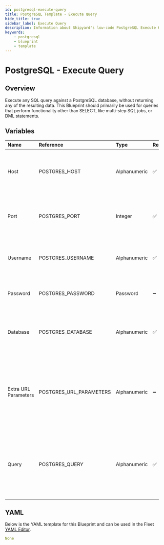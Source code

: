 ```yaml
---
id: postgresql-execute-query
title: PostgreSQL Template - Execute Query
hide_title: true
sidebar_label: Execute Query
description: Information about Shipyard's low-code PostgreSQL Execute Query blueprint. Execute any SQL query against a PostgreSQL database. 
keywords:
    - postgresql
    - blueprint
    - template
---
```


# PostgreSQL - Execute Query

## Overview
Execute any SQL query against a PostgreSQL database, without returning any of the resulting data. This Blueprint should primarily be used for queries that perform functionality other than SELECT, like multi-step SQL jobs, or DML statements.

## Variables

| Name | Reference | Type | Required | Default | Options | Description |
|:-----|:----------|:-----|:---------|:--------|:--------|:------------|
| Host | POSTGRES_HOST  | Alphanumeric |:white_check_mark: | - | - | The domain or the IP address of the database you want to connect to. |
| Port | POSTGRES_PORT  | Integer |:white_check_mark: | "5432" | - | Number for the database port to connect to. Defaults to 5432. |
| Username | POSTGRES_USERNAME  | Alphanumeric |:white_check_mark: | - | - | Name of the user to connect to the database with. |
| Password | POSTGRES_PASSWORD  | Password |:heavy_minus_sign: | - | - | Password associated to the provided username. |
| Database | POSTGRES_DATABASE  | Alphanumeric |:white_check_mark: | - | - | Name of the database in the PostgreSQL to connect to. |
| Extra URL Parameters | POSTGRES_URL_PARAMETERS  | Alphanumeric |:heavy_minus_sign: | - | - | Extra parameters that will be placed at the end of the connection string, after the "?". Must be separated by "&". |
| Query | POSTGRES_QUERY  | Alphanumeric |:white_check_mark: | - | - | Any SQL query that runs a job against the database (CREATE, DROP, INSERT, etc.). Formatting is ignored. |

## YAML
Below is the YAML template for this Blueprint and can be used in the Fleet [YAML Editor](../../reference/fleets/yaml-editor.md).
```yaml
None
```
